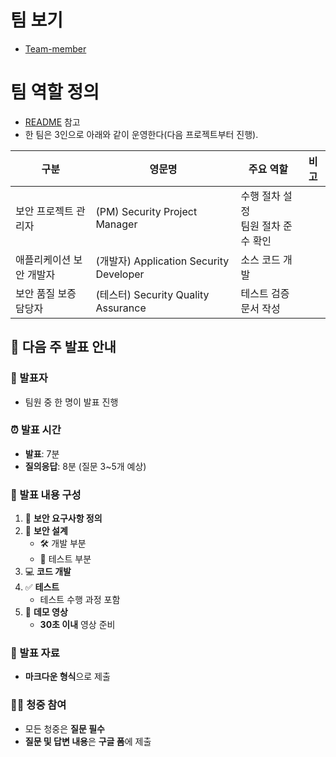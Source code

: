 
# 팀 보기

- [Team-member](../../notice/Team-member.md)

# 팀 역할 정의

- [README](../../README.md) 참고
- 한 팀은 3인으로 아래와 같이 운영한다(다음 프로젝트부터 진행).

| 구분            | 영문명                                  | 주요 역할                   | 비고  |
| ------------- | ------------------------------------ | ----------------------- | --- |
| 보안 프로젝트 관리자   | (PM) Security Project Manager        | 수행 절차 설정<br>팀원 절차 준수 확인 |     |
| 애플리케이션 보안 개발자 | (개발자) Application Security Developer | 소스 코드 개발                |     |
| 보안 품질 보증 담당자  | (테스터) Security Quality Assurance     | 테스트 검증<br>문서 작성         |     |

## 📢 다음 주 발표 안내

### 👤 발표자

- 팀원 중 한 명이 발표 진행

### ⏰ 발표 시간

- **발표**: 7분
- **질의응답**: 8분 (질문 3~5개 예상)

### 📝 발표 내용 구성

1. 🔐 **보안 요구사항 정의**
2. 🧩 **보안 설계**
    - 🛠️ 개발 부분
    - 🧪 테스트 부분
3. 💻 **코드 개발**
4. ✅ **테스트**
    - 테스트 수행 과정 포함
5. 🎥 **데모 영상**
    - **30초 이내** 영상 준비

### 📄 발표 자료

- **마크다운 형식**으로 제출

### 🙋‍♂️ 청중 참여

- 모든 청중은 **질문 필수**
- **질문 및 답변 내용**은 **구글 폼**에 제출

